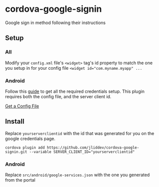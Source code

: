 # cordova-google-signin
Google sign in method following their instructions

## Setup

### All

Modify your `config.xml` file's `<widget>` tag's id property to match the one you setup in for your config file `<widget id="com.myname.myapp" ...` 

### Android

Follow this [guide](https://developers.google.com/identity/sign-in/android/start) to get all the required credentials setup. This plugin requires both the config file, and the server client id.

[Get a Config File](https://developers.google.com/mobile/add?platform=android&cntapi=signin&cntapp=Default%20Demo%20App&cntpkg=com.google.samples.quickstart.signin&cnturl=https:%2F%2Fdevelopers.google.com%2Fidentity%2Fsign-in%2Fandroid%2Fstart%3Fconfigured%3Dtrue&cntlbl=Continue%20with%20Try%20Sign-In)

## Install

Replace `yourserverclientid` with the id that was generated for you on the google credentials page.

`cordova plugin add https://github.com/jliddev/cordova-google-signin.git --variable SERVER_CLIENT_ID="yourserverclientid"`

### Android
Replace `src/android/google-services.json` with the one you generated from the portal
